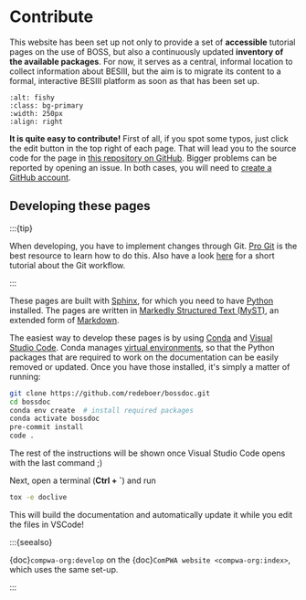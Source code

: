# Contribute

This website has been set up not only to provide a set of **accessible**
tutorial pages on the use of BOSS, but also a continuously updated **inventory
of the available packages**. For now, it serves as a central, informal location
to collect information about BESIII, but the aim is to migrate its content to a
formal, interactive BESIII platform as soon as that has been set up.

```{image} _static/edit-button.png
:alt: fishy
:class: bg-primary
:width: 250px
:align: right
```

**It is quite easy to contribute!** First of all, if you spot some typos, just
click the edit button in the top right of each page. That will lead you to the
source code for the page in
[this repository on GitHub](https://github.com/redeboer/bossdoc). Bigger
problems can be reported by opening an issue. In both cases, you will need to
[create a GitHub account](https://github.com/join).

## Developing these pages

:::{tip}

When developing, you have to implement changes through Git.
[Pro Git](https://git-scm.com/book/en/v2) is the best resource to learn how to
do this. Also have a look [here](https://guides.github.com/introduction/flow)
for a short tutorial about the Git workflow.

:::

These pages are built with [Sphinx](https://www.sphinx-doc.org/en/master), for
which you need to have [Python](https://www.python.org) installed. The pages
are written in
[Markedly Structured Text (MyST)](https://myst-parser.readthedocs.io), an
extended form of [Markdown](https://en.wikipedia.org/wiki/Markdown).

The easiest way to develop these pages is by using
[Conda](https://conda.io/projects/conda/en/latest/user-guide/install/index.html)
and [Visual Studio Code](https://code.visualstudio.com). Conda manages
[virtual environments](https://realpython.com/python-virtual-environments-a-primer),
so that the Python packages that are required to work on the documentation can
be easily removed or updated. Once you have those installed, it's simply a
matter of running:

```bash
git clone https://github.com/redeboer/bossdoc.git
cd bossdoc
conda env create  # install required packages
conda activate bossdoc
pre-commit install
code .
```

The rest of the instructions will be shown once Visual Studio Code opens with
the last command ;)

Next, open a terminal (**Ctrl + `**) and run

<!-- cspell:ignore doclive -->

```bash
tox -e doclive
```

This will build the documentation and automatically update it while you edit
the files in VSCode!

:::{seealso}

{doc}`compwa-org:develop` on the {doc}`ComPWA website <compwa-org:index>`,
which uses the same set-up.

:::
